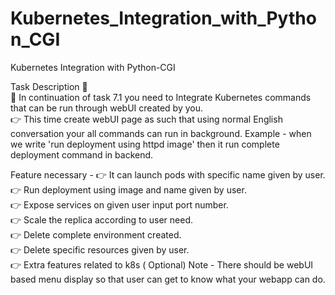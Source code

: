 # Kubernetes_Integration_with_Python_CGI

Kubernetes Integration with Python-CGI  

Task Description 📄  
📌 In continuation of task 7.1 you need to Integrate Kubernetes commands that can be run through webUI created by you.  
👉 This time create webUI page as such that using normal English conversation your all commands can run in background. 
Example - when we write 'run deployment using httpd image' then it run complete deployment command in backend.   

Feature necessary - 
👉 It can launch pods with specific name given by user.  
👉 Run deployment using image and name given by user.  
👉 Expose services on given user input port number.  
👉 Scale the replica according to user need.  
👉 Delete complete environment created.  
👉 Delete specific resources given by user.  
👉 Extra features related to k8s ( Optional)  Note - There should be webUI based menu display so that user can get to know what your webapp can do. 
